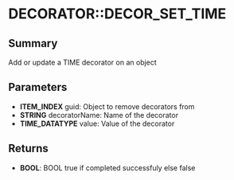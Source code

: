 # DECORATOR::DECOR_SET_TIME

## Summary
Add or update a TIME decorator on an object

## Parameters
* **ITEM_INDEX** guid: Object to remove decorators from
* **STRING** decoratorName: Name of the decorator
* **TIME_DATATYPE** value: Value of the decorator

## Returns
* **BOOL**: BOOL true if completed successfuly else false